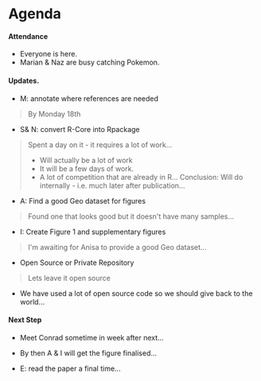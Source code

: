 # Agenda

#### Attendance
- Everyone is here.
- Marian & Naz are busy catching Pokemon.

#### Updates.

- M: annotate where references are needed

> By Monday 18th 

- S& N: convert R-Core into Rpackage 

> Spent a day on it - it requires a lot of work...
>   - Will actually be a lot of work 
>   - It will be a few days of work.
>   - A lot of competition that are already in R...
> Conclusion: Will do internally - i.e. much later after publication...



- A: Find a good Geo dataset for figures 

> Found one that looks good but it doesn't have many samples...



- I: Create Figure 1 and supplementary figures

> I'm awaiting for Anisa to provide a good Geo dataset...



- Open Source or Private Repository 

> Lets leave it open source
  - We have used a lot of open source code so we should give back to the world...




#### Next Step
- Meet Conrad sometime in week after next...

- By then A & I will get the figure finalised...

- E: read the paper a final time...


